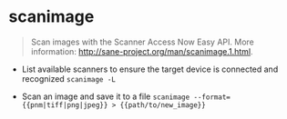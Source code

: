 # scanimage
> Scan images with the Scanner Access Now Easy API.
> More information: <http://sane-project.org/man/scanimage.1.html>.

- List available scanners to ensure the target device is connected and recognized
`scanimage -L`

- Scan an image and save it to a file
`scanimage --format={{pnm|tiff|png|jpeg}} > {{path/to/new_image}}`
